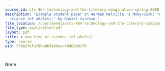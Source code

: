 ```yaml
---
course_id: sts-464-technology-and-the-literary-imagination-spring-2008
description: 'Example student paper on Herman Melville''s Moby-Dick: "A new kind of
  science (of whales)," by Daniel Cardoso.'
file_location: /coursemedia/sts-464-technology-and-the-literary-imagination-spring-2008/77992fefa78bbd0fa89acc40d630d1f9_dcardoso_wk6.pdf
file_type: application/pdf
layout: pdf
title: A new kind of science (of whales)
type: course
uid: 77992fefa78bbd0fa89acc40d630d1f9

---
```

None